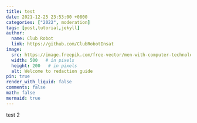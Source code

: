 ```yaml
---
title: test
date: 2021-12-25 23:53:00 +0800
categories: ["2022", moderation]
tags: [post,tutorial,jekyll]
author:
  name: Club Robot
  link: https://github.com/ClubRobotInsat
image:
  src: https://image.freepik.com/free-vector/men-with-computer-technology-documents-strategy_24877-53513.jpg
  width: 500   # in pixels
  height: 200   # in pixels
  alt: Welcome to redaction guide
pin: true
render_with_liquid: false
comments: false
math: false
mermaid: true
---
```

test 2
